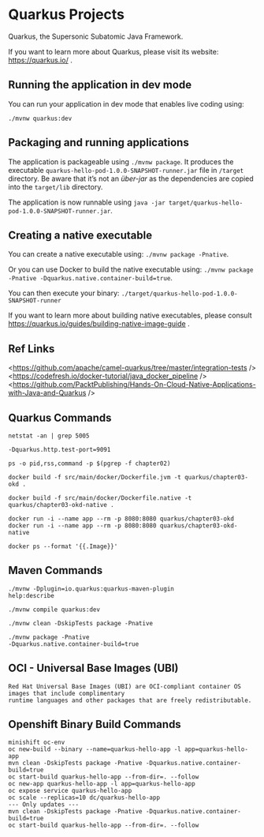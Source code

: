 
# Quarkus Projects

Quarkus, the Supersonic Subatomic Java Framework.

If you want to learn more about Quarkus, please visit its website: https://quarkus.io/ .

## Running the application in dev mode

You can run your application in dev mode that enables live coding using:
```
./mvnw quarkus:dev
```

## Packaging and running applications

The application is packageable using `./mvnw package`.
It produces the executable `quarkus-hello-pod-1.0.0-SNAPSHOT-runner.jar` file in `/target` directory.
Be aware that it’s not an _über-jar_ as the dependencies are copied into the `target/lib` directory.

The application is now runnable using `java -jar target/quarkus-hello-pod-1.0.0-SNAPSHOT-runner.jar`.

## Creating a native executable

You can create a native executable using: `./mvnw package -Pnative`.

Or you can use Docker to build the native executable using: `./mvnw package -Pnative -Dquarkus.native.container-build=true`.

You can then execute your binary: `./target/quarkus-hello-pod-1.0.0-SNAPSHOT-runner`

If you want to learn more about building native executables, please consult https://quarkus.io/guides/building-native-image-guide .

## Ref Links

<https://github.com/apache/camel-quarkus/tree/master/integration-tests />
<https://codefresh.io/docker-tutorial/java_docker_pipeline />
<https://github.com/PacktPublishing/Hands-On-Cloud-Native-Applications-with-Java-and-Quarkus />

## Quarkus Commands
```
netstat -an | grep 5005
```
```
-Dquarkus.http.test-port=9091
```
```
ps -o pid,rss,command -p $(pgrep -f chapter02)
```
```
docker build -f src/main/docker/Dockerfile.jvm -t quarkus/chapter03-okd .
```
```
docker build -f src/main/docker/Dockerfile.native -t quarkus/chapter03-okd-native .
```
```
docker run -i --name app --rm -p 8080:8080 quarkus/chapter03-okd
docker run -i --name app --rm -p 8080:8080 quarkus/chapter03-okd-native
```
```
docker ps --format '{{.Image}}'
```

## Maven Commands

<code>./mvnw -Dplugin=io.quarkus:quarkus-maven-plugin help:describe</code>

<code>./mvnw compile quarkus:dev</code>

<code>./mvnw clean -DskipTests package -Pnative</code>

<code>./mvnw package -Pnative -Dquarkus.native.container-build=true</code>

## OCI - Universal Base Images (UBI)
```
Red Hat Universal Base Images (UBI) are OCI-compliant container OS images that include complimentary
runtime languages and other packages that are freely redistributable.
```
## Openshift Binary Build Commands
```
minishift oc-env 
oc new-build --binary --name=quarkus-hello-app -l app=quarkus-hello-app
mvn clean -DskipTests package -Pnative -Dquarkus.native.container-build=true
oc start-build quarkus-hello-app --from-dir=. --follow
oc new-app quarkus-hello-app -l app=quarkus-hello-app
oc expose service quarkus-hello-app
oc scale --replicas=10 dc/quarkus-hello-app
--- Only updates ---
mvn clean -DskipTests package -Pnative -Dquarkus.native.container-build=true
oc start-build quarkus-hello-app --from-dir=. --follow
```

